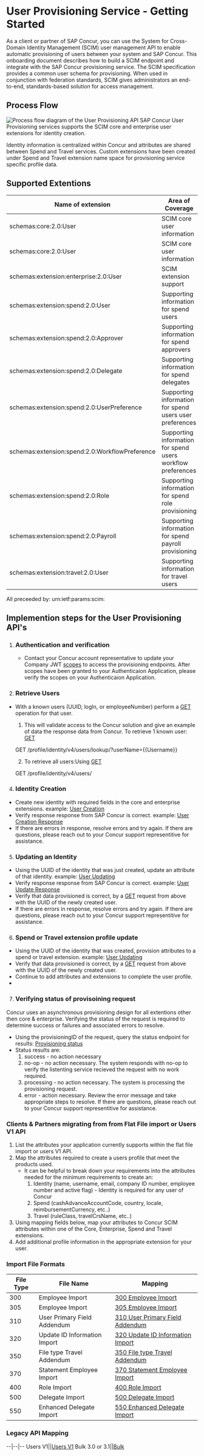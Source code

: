 # User Provisioning Service - Getting Started

As a client or partner of SAP Concur, you can use the System for Cross-Domain Identity Management (SCIM) user management API to enable automatic provisioning of users between your system and SAP Concur. This onboarding document describes how to build a SCIM endpoint and integrate with the SAP Concur provisioning service. The SCIM specification provides a common user schema for provisioning. When used in conjunction with federation standards, SCIM gives administrators an end-to-end, standards-based solution for access management.


## <a name="process-flow"></a> Process Flow

![Process flow diagram of the User Provisioning API](/api-reference/user-provisioning/v4-user-provisioning-process-flow-v3.png)
SAP Concur User Provisioning services supports the SCIM core and enterprise user extensions for identity creation.

Identity information is centralized within Concur and attributes are shared between Spend and Travel services. Custom extensions have been created under Spend and Travel extension name space for provisioning service specific profile data. 

## Supported Extentions
Name of extension|Area of Coverage|Schemas Supported|Support
--|--|--|--
schemas:core:2.0:User|SCIM core user information|api:messages:2.0:BulkRequest|Supported 
schemas:core:2.0:User|SCIM core user information|api:messages:2.0:BulkRequest|Supported
schemas:extension:enterprise:2.0:User|SCIM extension support|schemas:core:2.0:User|Supported
schemas:extension:spend:2.0:User|Supporting information for spend users|schemas:extension:concur:2.0:Provision:Status	Supported
schemas:extension:spend:2.0:Approver|Supporting information for spend approvers	|schemas:extension:concur:2.0:Provision:Schema	Supported
schemas:extension:spend:2.0:Delegate|Supporting information for spend delegates	|schemas:extension:concur:2.0:Provision:ServiceProviderConfig|Supported
|schemas:extension:spend:2.0:UserPreference|Supporting information for spend users user preferences	|schemas:extension:concur:2.0:Provision:ResourceType|Supported
|schemas:extension:spend:2.0:WorkflowPreference|Supporting information for spend users workflow preferences	
schemas:extension:spend:2.0:Role|Supporting information for spend role provisioning
|schemas:extension:spend:2.0:Payroll|Supporting information for spend payroll provisioning
|schemas:extension:travel:2.0:User|Supporting information for travel users
 
All preceeded by: urn:ietf:params:scim:

## Implemention steps for the User Provisioning API's

1. ### Authentication and verification
    * Contact your Concur account representative to update your Company JWT [scopes](https://developer.concur.com/api-reference/user-provisioning/v4.user-provisioning.html#scope-usage) to access the provisioning endpoints. After scopes have been granted to your Authenticaion Application, please verify the scopes on your Authenticaion Application. 
2. ### Retrieve Users 
  * With a known users (UUID, logIn, or employeeNumber) perform a [GET](https://developer.concur.com/api-reference/profile/v4.identity.html#retrieve-users) operation for that user. 

    1. This will validate access to the Concur solution and give an example of data the response data from Concur.
      To retrieve 1 known user: [GET](https://developer.concur.com/api-reference/profile/v4.identity.html#retrieve-users)

      GET /profile/identity/v4/users/lookup/?userName={{Username}}

    2. To retrieve all users:Using [GET](https://developer.concur.com/api-reference/profile/v4.identity.html#retrieve-users) 
    

      GET /profile/identity/v4/users/

4. ### Identity Creation
  * Create new identity with required fields in the core and enterprise extensions. example: [User Creation](https://developer.concur.com/api-reference/user-provisioning/v4.user-provisioning.html#create-a-new-user-with-users)
  * Verify response response from SAP Concur is correct. example: [User Creation Response](https://developer.concur.com/api-reference/user-provisioning/v4.user-provisioning.html#create-a-new-user-with-users)
  * If there are errors in response, resolve errors and try again. If there are questions, please reach out to your Concur support representitive for assistance.
5. ### Updating an Identity
  * Using the UUID of the identity that was just created, update an attribute of that identity. example: [User Updating](https://developer.concur.com/api-reference/user-provisioning/v4.user-provisioning.html#update-a-user-with-users-endpoint)
  * Verify response response from SAP Concur is correct. example: [User Update Response](https://developer.concur.com/api-reference/user-provisioning/v4.user-provisioning.html#update-a-user-with-users-endpoint)
  * Verify that data provisioned is correct, by a [GET](https://developer.concur.com/api-reference/profile/v4.identity.html#retrieve-users)
 request from above with the UUID of the newly created user.  
  * If there are errors in response, resolve errors and try again. If there are questions, please reach out to your Concur support representitive for assistance.
6. ### Spend or Travel extension profile update
  * Using the UUID of the identity that was created, provision attributes to a spend or travel extension. example: [User Updating](https://developer.concur.com/api-reference/user-provisioning/v4.user-provisioning.html#update-a-user-with-users-endpoint)
  * Verify that data provisioned is correct, by a [GET](https://developer.concur.com/api-reference/profile/v4.identity.html#retrieve-users)
 request from above with the UUID of the newly created user.  
  * Continue to add attributes and extensions to complete the user profile.
  *  
7. ### Verifying status of provisoining request
Concur uses an asynchronous provisioning design for all extentions other then core & enterprise. Verifying the status of the request is required to determine success or failures and associated errors to resolve. 
  * Using the provisioningID of the request, query the status endpoint for results: [Provisioning status](https://developer.concur.com/api-reference/user-provisioning/v4.user-provisioning.html#retrieve-a-detailed-provisioning-request-status)
  * Status results are: 
    1. success - no action necessary
    2. no-op - no action necessary. The system responds with no-op to verify the listenting service recieved the request with no work required.
    3. processing - no action necessary. The system is processing the provisioning request. 
    4. error - action necessary. Review the error message and take appropriate steps to resolve. If there are questions, please reach out to your Concur support representitive for assistance.


### Clients & Partners migrating from from Flat File import or Users V1 API
1. List the attributes your application currently supports within the flat file import or users V1 API. 
2. Map the attributes required to create a users profile that meet the products used.
    * It can be helpful to break down your requirements into the attributes needed for the minimum requirements to create an:
      1. Identity  (name, username, email, company ID number, employee number and active flag) - Identity is required for any user of Concur
      2. Spend (cashAdvanceAccountCode, country, locale, reimbursementCurrency, etc..)
      3. Travel (ruleClass, travelCrsName, etc..)
3. Using mapping fields below, map your attributes to Concur SCIM attributes within one of the Core, Enterprise, Spend and Travel extensions. 
4. Add additional profile information in the appropriate extension for your user. 

### Import File Formats
File Type|File Name|Mapping
--|--|--
300|Employee Import|[300 Employee Import](/api-reference/user-provisioning/mapping/300.html)
305|Employee Import|[305 Employee Import](/api-reference/user-provisioning/mapping/305.html)
310 |User Primary Field Addendum|[310 User Primary Field Addendum](/api-reference/user-provisioning/mapping/310.html)
320|Update ID Information Import|[320 Update ID Information Import](/api-reference/user-provisioning/mapping/320.html)
350|File type Travel Addendum|[350 File type Travel Addendum](/api-reference/user-provisioning/mapping/350.html)
370|Statement Employee Import|[370 Statement Employee Import](/api-reference/user-provisioning/mapping/370.html)
400|Role Import|[400 Role Import](/api-reference/user-provisioning/mapping/400.html)
500|Delegate Import|[500 Delegate Import](/api-reference/user-provisioning/mapping/500.html)
550|Enhanced Delegate Import|[550 Enhanced Delegate Import](/api-reference/user-provisioning/mapping/550.html)

### Legacy API Mapping
--|--|--
Users V1||[Users V1](/api-reference/user-provisioning/mapping/v1-mapping.html)
Bulk 3.0 or 3.1||[Bulk](/api-reference/user-provisioning/mapping/3.0_3.1_mapping.md)



